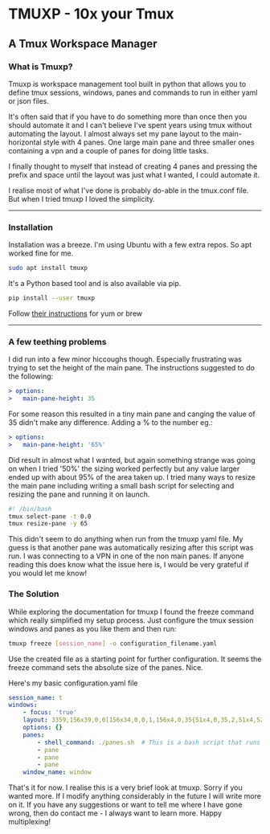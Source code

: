 # TMUXP - 10x your Tmux

## A Tmux Workspace Manager

### What is Tmuxp?

Tmuxp is workspace management tool built in python that allows you to define tmux sessions, windows, panes and commands to run in either yaml or json files.

It's often said that if you have to do something more than once then you should automate it and I can't believe I've spent years using tmux without automating the layout. I almost always set my pane layout to the main-horizontal style with 4 panes. One large main pane and three smaller ones containing a vpn and a couple of panes for doing little tasks. 

I finally thought to myself that instead of creating 4 panes and pressing the prefix and space until the layout was just what I wanted, I could automate it.

I realise most of what I've done is probably do-able in the tmux.conf file. But when I tried tmuxp I loved the simplicity.

---

### Installation

Installation was a breeze. I'm using Ubuntu with a few extra repos. So apt worked fine for me.

```bash 
sudo apt install tmuxp
```

It's a Python based tool and is also available via pip. 

```bash
pip install --user tmuxp
```

Follow [their instructions](https://tmuxp.git-pull.com/quickstart.html) for yum or brew

---

### A few teething problems

I did run into a few minor hiccoughs though. Especially frustrating was trying to set the height of the main pane. The instructions suggested to do the following:

```yaml
> options:  
>   main-pane-height: 35  
```

For some reason this resulted in a tiny main pane and canging the value of 35 didn't make any difference. Adding a % to the number eg.:

```yaml
> options:  
>   main-pane-height: '65%'  
```

Did result in almost what I wanted, but again something strange was going on when I tried '50%' the sizing worked perfectly but any value larger ended up with about 95% of the area taken up. I tried many ways to resize the main pane including writing a small bash script for selecting and resizing the pane and running it on launch.

```bash
#! /bin/bash  
tmux select-pane -t 0.0  
tmux resize-pane -y 65
```

This didn't seem to do anything when run from the tmuxp yaml file. My guess is that another pane was automatically resizing after this script was run. I was connecting to a VPN in one of the non main panes. If anyone reading this does know what the issue here is, I would be very grateful if you would let me know!

### The Solution

While exploring the documentation for tmuxp I found the freeze command which really simplified my setup process. Just configure the tmux session windows and panes as you like them and then run:

```bash
tmuxp freeze [session_name] -o configuration_filename.yaml
```

Use the created file as a starting point for further configuration. It seems the freeze command sets the absolute size of the panes. Nice.

Here's my basic configuration.yaml file

```yaml
session_name: t  
windows:  
    - focus: 'true'  
    layout: 3359,156x39,0,0[156x34,0,0,1,156x4,0,35{51x4,0,35,2,51x4,52,35,3,52x4,104,35,4}]
    options: {}  
    panes:  
        - shell_command: ./panes.sh  # This is a bash script that runs a few commands I like to start with.  
        - pane  
        - pane  
        - pane  
    window_name: window
```

That's it for now. I realise this is a very brief look at tmuxp. Sorry if you wanted more. If I modify anything considerably in the future I will write more on it. If you have any suggestions or want to tell me where I have gone wrong, then do contact me - I always want to learn more. Happy multiplexing!
